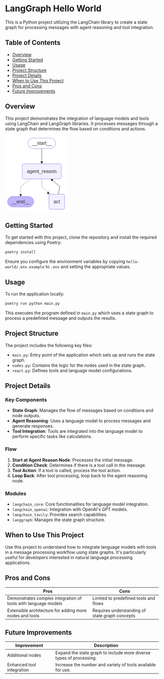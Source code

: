 # LangGraph Hello World

This is a Python project utilizing the LangChain library to create a state graph for processing messages with agent reasoning and tool integration.

## Table of Contents
- [Overview](#overview)
- [Getting Started](#getting-started)
- [Usage](#usage)
- [Project Structure](#project-structure)
- [Project Details](#project-details)
- [When to Use This Project](#when-to-use-this-project)
- [Pros and Cons](#pros-and-cons)
- [Future Improvements](#future-improvements)

## Overview

This project demonstrates the integration of language models and tools using LangChain and LangGraph libraries. It processes messages through a state graph that determines the flow based on conditions and actions.

![Agent Flowchart](graph.png)

## Getting Started

To get started with this project, clone the repository and install the required dependencies using Poetry:

```bash
poetry install
```

Ensure you configure the environment variables by copying `hello-world/.env.example` to `.env` and setting the appropriate values.

## Usage

To run the application locally:

```bash
poetry run python main.py
```

This executes the program defined in `main.py` which uses a state graph to process a predefined message and outputs the results.

## Project Structure

The project includes the following key files:

- `main.py`: Entry point of the application which sets up and runs the state graph.
- `nodes.py`: Contains the logic for the nodes used in the state graph.
- `react.py`: Defines tools and language model configurations.

## Project Details

### Key Components

- **State Graph**: Manages the flow of messages based on conditions and node outputs.
- **Agent Reasoning**: Uses a language model to process messages and generate responses.
- **Tool Integration**: Tools are integrated into the language model to perform specific tasks like calculations.

### Flow

1. **Start at Agent Reason Node**: Processes the initial message.
2. **Condition Check**: Determines if there is a tool call in the message.
3. **Tool Action**: If a tool is called, process the tool action.
4. **Loop Back**: After tool processing, loop back to the agent reasoning node.

### Modules

- `langchain_core`: Core functionalities for language model integration.
- `langchain_openai`: Integration with OpenAI's GPT models.
- `langchain_tavily`: Provides search capabilities.
- `langgraph`: Manages the state graph structure.

## When to Use This Project

Use this project to understand how to integrate language models with tools in a message processing workflow using state graphs. It's particularly useful for developers interested in natural language processing applications.

## Pros and Cons

| Pros | Cons |
|------|------|
| Demonstrates complex integration of tools with language models | Limited to predefined tools and flows |
| Extensible architecture for adding more nodes and tools | Requires understanding of state graph concepts |

## Future Improvements

| Improvement | Description |
|-------------|-------------|
| Additional nodes | Expand the state graph to include more diverse types of processing. |
| Enhanced tool integration | Increase the number and variety of tools available for use. |


<!-- Last updated: 0c2c271cef34bbf68b2208e83d89cec4fbdc9213 -->
